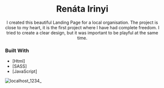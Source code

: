 <h1 align="center">Renáta Irinyi</h1>

<div align="center">
I created this beautiful Landing Page for a local organisation. The project is close to my heart, it is the first project where I have had complete freedom. I tried to create a clear design, but it was important to be playful at the same time. 
</div>

### Built With

- [Html]
- [SASS]
- [JavaScript]

![localhost_1234_](https://user-images.githubusercontent.com/103267773/207020397-8212312d-ae08-4e1b-b91f-ea9c078fbcd3.png)
